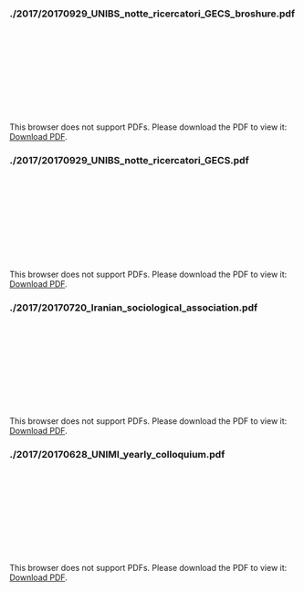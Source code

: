 
### ./2017/20170929_UNIBS_notte_ricercatori_GECS_broshure.pdf

<object data="./2017/20170929_UNIBS_notte_ricercatori_GECS_broshure.pdf" type="application/pdf" width="500px" height="500px">
    <embed src="./2017/20170929_UNIBS_notte_ricercatori_GECS_broshure.pdf">
        <p>This browser does not support PDFs. Please download the PDF to view it: <a href="./2017/20170929_UNIBS_notte_ricercatori_GECS_broshure.pdf">Download PDF</a>.</p>
    </embed>
</object>

### ./2017/20170929_UNIBS_notte_ricercatori_GECS.pdf

<object data="./2017/20170929_UNIBS_notte_ricercatori_GECS.pdf" type="application/pdf" width="500px" height="500px">
    <embed src="./2017/20170929_UNIBS_notte_ricercatori_GECS.pdf">
        <p>This browser does not support PDFs. Please download the PDF to view it: <a href="./2017/20170929_UNIBS_notte_ricercatori_GECS.pdf">Download PDF</a>.</p>
    </embed>
</object>

### ./2017/20170720_Iranian_sociological_association.pdf

<object data="./2017/20170720_Iranian_sociological_association.pdf" type="application/pdf" width="500px" height="500px">
    <embed src="./2017/20170720_Iranian_sociological_association.pdf">
        <p>This browser does not support PDFs. Please download the PDF to view it: <a href="./2017/20170720_Iranian_sociological_association.pdf">Download PDF</a>.</p>
    </embed>
</object>

### ./2017/20170628_UNIMI_yearly_colloquium.pdf

<object data="./2017/20170628_UNIMI_yearly_colloquium.pdf" type="application/pdf" width="500px" height="500px">
    <embed src="./2017/20170628_UNIMI_yearly_colloquium.pdf">
        <p>This browser does not support PDFs. Please download the PDF to view it: <a href="./2017/20170628_UNIMI_yearly_colloquium.pdf">Download PDF</a>.</p>
    </embed>
</object>
